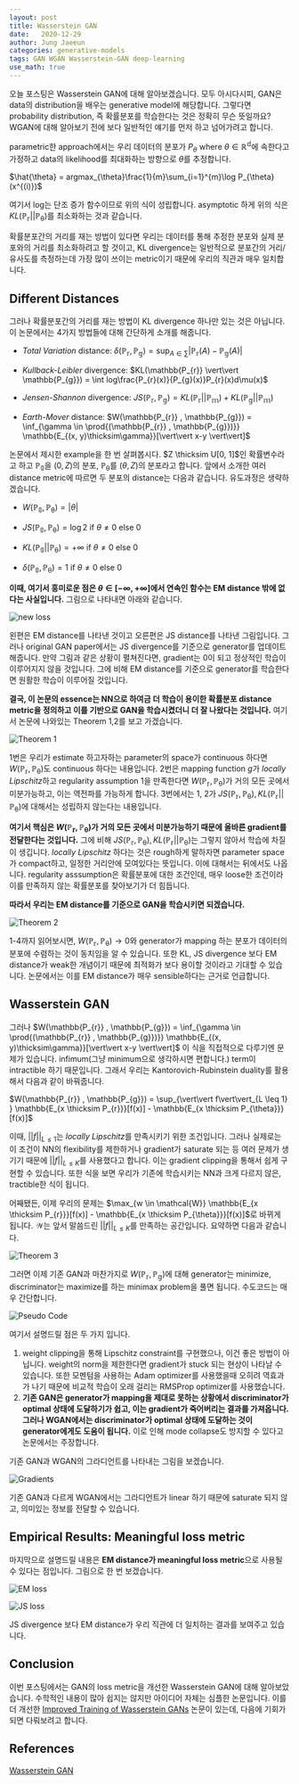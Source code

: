 ```yaml
---
layout: post
title: Wasserstein GAN
date:   2020-12-29
author: Jung Jaeeun
categories: generative-models 
tags: GAN WGAN Wasserstein-GAN deep-learning 
use_math: true
---
```


오늘 포스팅은 Wasserstein GAN에 대해 알아보겠습니다. 
모두 아시다시피, GAN은 data의 distribution을 배우는 generative model에 해당합니다. 그렇다면 probability distribution, 즉 확률분포를 학습한다는 것은 정확히 무슨 뜻일까요? WGAN에 대해 알아보기 전에 보다 일반적인 얘기를 먼저 하고 넘어가려고 합니다.

parametric한 approach에서는 우리 데이터의 분포가 $P_{\theta} \text{ where }\theta \in \mathbb{R^{d}}$에 속한다고 가정하고 data의 likelihood를 최대화하는 방향으로 $\theta$를 추정합니다. 

$\hat{\theta} = argmax_{\theta}\frac{1}{m}\sum_{i=1}^{m}\log P_{\theta}(x^{(i)})$

여기서 log는 단조 증가 함수이므로 위의 식이 성립합니다. asymptotic 하게 위의 식은 $KL(\mathbb{P_{r}} \vert\vert \mathbb{P_{\theta}})$를 최소화하는 것과 같습니다.

확률분포간의 거리를 재는 방법이 있다면 우리는 데이터를 통해 추정한 분포와 실제 분포와의 거리를 최소화하려고 할 것이고, KL divergence는 일반적으로 분포간의 거리/유사도를 측정하는데 가장 많이 쓰이는 metric이기 때문에 우리의 직관과 매우 일치합니다.

## Different Distances

그러나 확률분포간의 거리를 재는 방법이 KL divergence 하나만 있는 것은 아닙니다. 이 논문에서는 4가지 방법들에 대해 간단하게 소개를 해줍니다.

- *Total Variation* distance: $\delta(\mathbb{P_{r}}, \mathbb{P_{g}}) = \sup_{A \in \sum} \vert \mathbb{P_{r}}(A)-\mathbb{P_{g}}(A) \vert$

- *Kullback-Leibler* divergence: $KL(\mathbb{P_{r}} \vert\vert \mathbb{P_{g}}) = \int log\frac{P_{r}(x)}{P_{g}(x)}P_{r}(x)d\mu(x)$

- *Jensen-Shannon* divergence: $JS(\mathbb{P_{r}} , \mathbb{P_{g}}) = KL(\mathbb{P_{r}} \vert\vert \mathbb{P_{m}})+KL(\mathbb{P_{g}} \vert\vert \mathbb{P_{m}})$

- *Earth-Mover* distance: $W(\mathbb{P_{r}} , \mathbb{P_{g}}) = \inf_{\gamma \in \prod{(\mathbb{P_{r}} , \mathbb{P_{g}})}} \mathbb{E_{(x, y)\thicksim\gamma}}[\vert\vert x-y \vert\vert]$

논문에서 제시한 example을 한 번 살펴봅시다. $Z \thicksim U[0, 1]$인 확률변수라고 하고 $\mathbb{P_{0}}$을 $(0, Z)$의 분포, $\mathbb{P_{\theta}}$를 $(\theta, Z)$의 분포라고 합니다. 앞에서 소개한 여러 distance metric에 따르면 두 분포의 distance는 다음과 같습니다. 유도과정은 생략하겠습니다.

- $W(\mathbb{P_{0}} , \mathbb{P_{\theta}}) = \vert \theta \vert$

- $JS(\mathbb{P_{0}} , \mathbb{P_{\theta}}) = \log2 \text{ if } \theta \neq 0 \text{ else } 0$

- $KL(\mathbb{P_{0}} \vert\vert \mathbb{P_{\theta}}) = +\infty \text{ if } \theta \neq 0 \text{ else } 0$

- $\delta(\mathbb{P_{0}}, \mathbb{P_{\theta}}) = 1 \text{ if } \theta \neq 0 \text{ else } 0$

**이때, 여기서 흥미로운 점은 $\theta \in [-\infty, +\infty]$에서 연속인 함수는 EM distance 밖에 없다는 사실입니다.** 그림으로 나타내면 아래와 같습니다.

![new loss](../../../../img/gans/wgan-dis.png)

왼편은 EM distance를 나타낸 것이고 오른편은 JS distance를 나타낸 그림입니다. 그러나 original GAN paper에서는 JS divergence를 기준으로 generator를 업데이트 해줍니다. 만약 그림과 같은 상황이 펼쳐진다면, gradient는 0이 되고 정상적인 학습이 이루어지지 않을 것입니다. 그에 비해 EM distance를 기준으로 generator를 학습한다면 원활한 학습이 이루어질 것입니다. 

**결국, 이 논문의 essence는 NN으로 하여금 더 학습이 용이한 확률분포 distance metric을 정의하고 이를 기반으로 GAN을 학습시켰더니 더 잘 나왔다는 것입니다.** 여기서 논문에 나와있는 Theorem 1,2를 보고 가겠습니다. 

![Theorem 1](../../../../img/gans/wgan-thrm1.png)

1번은 우리가 estimate 하고자하는 parameter의 space가 continuous 하다면 $W(\mathbb{P_{r}}, \mathbb{P_{\theta}})$도 continuous 하다는 내용입니다. 2번은 mapping function $g$가 *locally Lipschitz*하고 regularity assumption 1을 만족한다면 $W(\mathbb{P_{r}}, \mathbb{P_{\theta}})$가 거의 모든 곳에서 미분가능하고, 이는 역전파를 가능하게 합니다. 3번에서는 1, 2가 $JS(\mathbb{P_{r}}, \mathbb{P_{\theta}}), KL(\mathbb{P_{r}}\vert\vert \mathbb{P_{\theta}})$에 대해서는 성립하지 않는다는 내용입니다.

**여기서 핵심은 $W(\mathbb{P_{r}}, \mathbb{P_{\theta}})$가 거의 모든 곳에서 미분가능하기 때문에 올바른 gradient를 전달한다는 것입니다.** 그에 비해 $JS(\mathbb{P_{r}}, \mathbb{P_{\theta}}), KL(\mathbb{P_{r}}\vert\vert \mathbb{P_{\theta}})$는 그렇지 않아서 학습에 차질이 생깁니다. *locally Lipschitz* 하다는 것은 rough하게 말하자면 parameter space가 compact하고, 일정한 거리안에 모여있다는 뜻입니다. 이에 대해서는 뒤에서도 나옵니다. regularity asssumption은 확률분포에 대한 조건인데, 매우 loose한 조건이라 이를 만족하지 않는 확률분포를 찾아보기가 더 힘듭니다. 

**따라서 우리는 EM distance를 기준으로 GAN을 학습시키면 되겠습니다.**

![Theorem 2](../../../../img/gans/wgan-thrm2.png)

1-4까지 읽어보시면, $W(\mathbb{P_{r}}, \mathbb{P_{\theta}}) \rightarrow 0$와 generator가 mapping 하는 분포가 데이터의 분포에 수렴하는 것이 동치임을 알 수 있습니다. 또한 KL, JS divergence 보다 EM distance가 weak한 개념이기 때문에 최적화가 보다 용이할 것이라고 기대할 수 있습니다. 논문에서는 이를 EM distance가 매우 sensible하다는 근거로 언급합니다.

## Wasserstein GAN

그러나 $W(\mathbb{P_{r}} , \mathbb{P_{g}}) = \inf_{\gamma \in \prod{(\mathbb{P_{r}} , \mathbb{P_{g}})}} \mathbb{E_{(x, y)\thicksim\gamma}}[\vert\vert x-y \vert\vert]$ 이 식을 직접적으로 다루기엔 문제가 있습니다. infimum(그냥 minimum으로 생각하시면 편합니다.) term이 intractible 하기 때문입니다. 그래서 우리는 Kantorovich-Rubinstein duality를 활용해서 다음과 같이 바꿔줍니다.

$W(\mathbb{P_{r}} , \mathbb{P_{g}}) = \sup_{\vert\vert f\vert\vert_{L \leq 1} } \mathbb{E_{x \thicksim P_{r}}}[f(x)] - \mathbb{E_{x \thicksim P_{\theta}}}[f(x)]$

이때, $\vert\vert f \vert\vert_{L \leq 1}$는 *locally Lipschitz*를 만족시키기 위한 조건입니다. 그러나 실제로는 이 조건이 NN의 flexibility를 제한하거나 gradient가 saturate 되는 등 여러 문제가 생기기 때문에 $\vert\vert f \vert\vert_{L \leq K}$를 사용했다고 합니다. 이는 gradient clipping을 통해서 쉽게 구현할 수 있습니다. 또한 식을 보면 우리가 기존에 학습시키는 NN과 크게 다르지 않은, tractible한 식이 됩니다.

어째됐든, 이제 우리의 문제는 $\max_{w \in \mathcal{W}} \mathbb{E_{x \thicksim P_{r}}}[f(x)] - \mathbb{E_{x \thicksim P_{\theta}}}[f(x)]$로 바뀌게 됩니다. $\mathcal{W}$는 앞서 말씀드린 $\vert\vert f \vert\vert_{L \leq K}$를 만족하는 공간입니다. 요약하면 다음과 같습니다.

![Theorem 3](../../../../img/gans/wgan-thrm3.png)

그러면 이제 기존 GAN과 마찬가지로 $W(\mathbb{P_{r}} , \mathbb{P_{g}})$에 대해 generator는 minimize, discriminator는 maximize를 하는 minimax problem을 풀면 됩니다. 수도코드는 매우 간단합니다.

![Pseudo Code](../../../../img/gans/wgan-pseudo.png)

여기서 설명드릴 점은 두 가지 입니다.

1. weight clipping을 통해 Lipschitz constraint를 구현했으나, 이건 좋은 방법이 아닙니다. weight의 norm을 제한한다면 gradient가 stuck 되는 현상이 나타날 수 있습니다. 또한 모멘텀을 사용하는 Adam optimizer를 사용했을때 오히려 역효과가 나기 때문에 비교적 학습이 오래 걸리는 RMSProp optimizer를 사용했습니다.
2. **기존 GAN은 generator가 mapping을 제대로 못하는 상황에서 discriminator가 optimal 상태에 도달하기가 쉽고, 이는 gradient가 죽어버리는 결과를 가져옵니다. 그러나 WGAN에서는 discriminator가 optimal 상태에 도달하는 것이 generator에게도 도움이 됩니다.** 이로 인해 mode collapse도 방지할 수 있다고 논문에서는 주장합니다. 

기존 GAN과 WGAN의 그라디언트를 나타내는 그림을 보겠습니다. 

![Gradients](../../../../img/gans/wgan-grads.png)

기존 GAN과 다르게 WGAN에서는 그라디언트가 linear 하기 때문에 saturate 되지 않고, 의미있는 정보를 전달할 수 있습니다.

## Empirical Results: Meaningful loss metric

마지막으로 설명드릴 내용은 **EM distance가 meaningful loss metric**으로 사용될 수 있다는 점입니다. 그림으로 한 번 보겠습니다.

![EM loss](../../../../img/gans/wgan-loss.png)

![JS loss](../../../../img/gans/js-loss.png)

JS divergence 보다 EM distance가 우리 직관에 더 일치하는 결과를 보여주고 있습니다.

## Conclusion

이번 포스팅에서는 GAN의 loss metric을 개선한 Wasserstein GAN에 대해 알아보았습니다. 수학적인 내용이 많아 쉽지는 않지만 아이디어 자체는 심플한 논문입니다. 이를 더 개선한 [Improved Training of Wasserstein GANs](https://arxiv.org/pdf/1704.00028.pdf) 논문이 있는데, 다음에 기회가 되면 다뤄보려고 합니다.

## References
[Wasserstein GAN](https://arxiv.org/pdf/1701.07875.pdf)